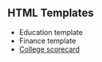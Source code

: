 ## HTML Templates

* Education template
* Finance template
* [College scorecard](https://beta.rstudioconnect.com/jcheng/scorecard-app/)